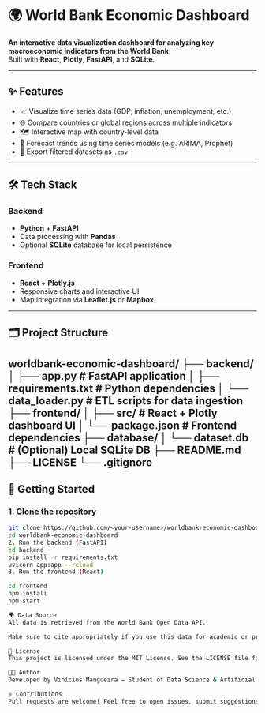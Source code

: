# 🌍 World Bank Economic Dashboard

**An interactive data visualization dashboard for analyzing key macroeconomic indicators from the World Bank.**  
Built with **React**, **Plotly**, **FastAPI**, and **SQLite**.

---

## ✨ Features

- 📈 Visualize time series data (GDP, inflation, unemployment, etc.)
- 🌐 Compare countries or global regions across multiple indicators
- 🗺️ Interactive map with country-level data
- 🔮 Forecast trends using time series models (e.g. ARIMA, Prophet)
- 💾 Export filtered datasets as `.csv`

---

## 🛠️ Tech Stack

### Backend
- **Python** + **FastAPI**
- Data processing with **Pandas**
- Optional **SQLite** database for local persistence

### Frontend
- **React** + **Plotly.js**
- Responsive charts and interactive UI
- Map integration via **Leaflet.js** or **Mapbox**

---

## 🗂️ Project Structure

worldbank-economic-dashboard/
├── backend/
│ ├── app.py # FastAPI application
│ ├── requirements.txt # Python dependencies
│ └── data_loader.py # ETL scripts for data ingestion
├── frontend/
│ ├── src/ # React + Plotly dashboard UI
│ └── package.json # Frontend dependencies
├── database/
│ └── dataset.db # (Optional) Local SQLite DB
├── README.md
├── LICENSE
└── .gitignore
---

## 🚀 Getting Started

### 1. Clone the repository
```bash
git clone https://github.com/<your-username>/worldbank-economic-dashboard.git
cd worldbank-economic-dashboard
2. Run the backend (FastAPI)
cd backend
pip install -r requirements.txt
uvicorn app:app --reload
3. Run the frontend (React)

cd frontend
npm install
npm start

🌍 Data Source
All data is retrieved from the World Bank Open Data API.

Make sure to cite appropriately if you use this data for academic or professional work.

📄 License
This project is licensed under the MIT License. See the LICENSE file for details.

👨‍💻 Author
Developed by Vinícius Mangueira — Student of Data Science & Artificial Intelligence @ UFPB 🇧🇷

⭐️ Contributions
Pull requests are welcome! Feel free to open issues, submit suggestions, or collaborate on improvements.